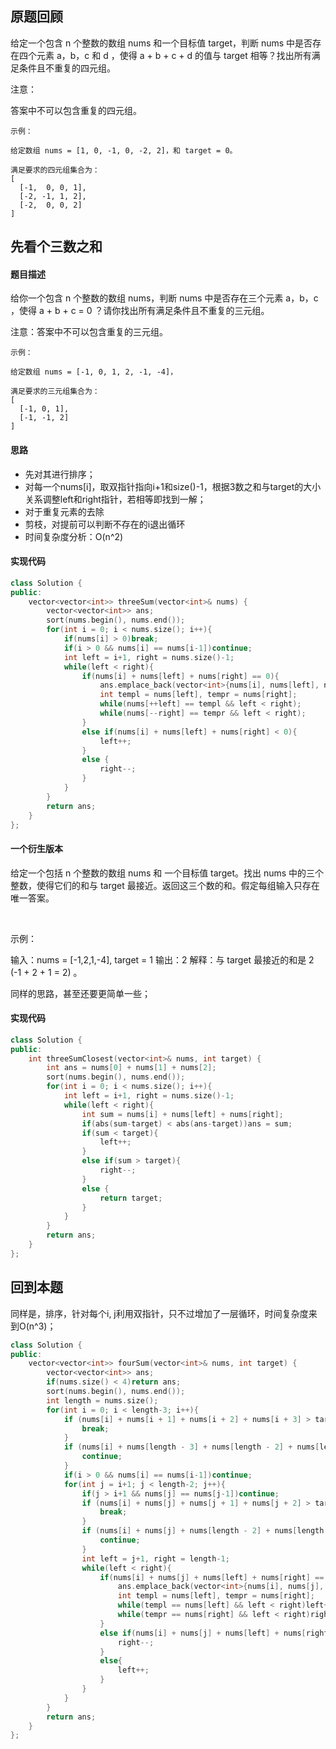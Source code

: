 ## 原题回顾
给定一个包含 n 个整数的数组 nums 和一个目标值 target，判断 nums 中是否存在四个元素 a，b，c 和 d ，使得 a + b + c + d 的值与 target 相等？找出所有满足条件且不重复的四元组。

注意：

答案中不可以包含重复的四元组。

```
示例：

给定数组 nums = [1, 0, -1, 0, -2, 2]，和 target = 0。

满足要求的四元组集合为：
[
  [-1,  0, 0, 1],
  [-2, -1, 1, 2],
  [-2,  0, 0, 2]
]
```

## 先看个三数之和
#### 题目描述
给你一个包含 n 个整数的数组 nums，判断 nums 中是否存在三个元素 a，b，c ，使得 a + b + c = 0 ？请你找出所有满足条件且不重复的三元组。

注意：答案中不可以包含重复的三元组。

```
示例：

给定数组 nums = [-1, 0, 1, 2, -1, -4]，

满足要求的三元组集合为：
[
  [-1, 0, 1],
  [-1, -1, 2]
]
```

#### 思路
- 先对其进行排序；
- 对每一个nums[i]，取双指针指向i+1和size()-1，根据3数之和与target的大小关系调整left和right指针，若相等即找到一解；
- 对于重复元素的去除
- 剪枝，对提前可以判断不存在的i退出循环
- 时间复杂度分析：O(n^2)

#### 实现代码

```cpp
class Solution {
public:
    vector<vector<int>> threeSum(vector<int>& nums) {
        vector<vector<int>> ans;
        sort(nums.begin(), nums.end());
        for(int i = 0; i < nums.size(); i++){
            if(nums[i] > 0)break;
            if(i > 0 && nums[i] == nums[i-1])continue;
            int left = i+1, right = nums.size()-1;
            while(left < right){
                if(nums[i] + nums[left] + nums[right] == 0){
                    ans.emplace_back(vector<int>{nums[i], nums[left], nums[right]});
                    int templ = nums[left], tempr = nums[right];
                    while(nums[++left] == templ && left < right);
                    while(nums[--right] == tempr && left < right);
                }
                else if(nums[i] + nums[left] + nums[right] < 0){
                    left++;
                }
                else {
                    right--;
                }
            }
        }
        return ans;
    }
};
```

#### 一个衍生版本
给定一个包括 n 个整数的数组 nums 和 一个目标值 target。找出 nums 中的三个整数，使得它们的和与 target 最接近。返回这三个数的和。假定每组输入只存在唯一答案。

 

示例：

输入：nums = [-1,2,1,-4], target = 1
输出：2
解释：与 target 最接近的和是 2 (-1 + 2 + 1 = 2) 。

同样的思路，甚至还要更简单一些；

#### 实现代码

```cpp
class Solution {
public:
    int threeSumClosest(vector<int>& nums, int target) {
        int ans = nums[0] + nums[1] + nums[2];
        sort(nums.begin(), nums.end());
        for(int i = 0; i < nums.size(); i++){
            int left = i+1, right = nums.size()-1;
            while(left < right){
                int sum = nums[i] + nums[left] + nums[right];
                if(abs(sum-target) < abs(ans-target))ans = sum;
                if(sum < target){
                    left++;
                }
                else if(sum > target){
                    right--;
                }
                else {
                    return target;
                }
            }
        }
        return ans;
    }
};
```

## 回到本题
同样是，排序，针对每个i, j利用双指针，只不过增加了一层循环，时间复杂度来到O(n^3)；

```cpp
class Solution {
public:
    vector<vector<int>> fourSum(vector<int>& nums, int target) {
        vector<vector<int>> ans;
        if(nums.size() < 4)return ans;
        sort(nums.begin(), nums.end());
        int length = nums.size();
        for(int i = 0; i < length-3; i++){
            if (nums[i] + nums[i + 1] + nums[i + 2] + nums[i + 3] > target) {
                break;
            }
            if (nums[i] + nums[length - 3] + nums[length - 2] + nums[length - 1] < target) {
                continue;
            }
            if(i > 0 && nums[i] == nums[i-1])continue;
            for(int j = i+1; j < length-2; j++){
                if(j > i+1 && nums[j] == nums[j-1])continue;
                if (nums[i] + nums[j] + nums[j + 1] + nums[j + 2] > target) {
                    break;
                }
                if (nums[i] + nums[j] + nums[length - 2] + nums[length - 1] < target) {
                    continue;
                }
                int left = j+1, right = length-1;
                while(left < right){
                    if(nums[i] + nums[j] + nums[left] + nums[right] == target){
                        ans.emplace_back(vector<int>{nums[i], nums[j], nums[left], nums[right]});
                        int templ = nums[left], tempr = nums[right];
                        while(templ == nums[left] && left < right)left++;
                        while(tempr == nums[right] && left < right)right--;
                    }
                    else if(nums[i] + nums[j] + nums[left] + nums[right] > target){
                        right--;
                    }
                    else{
                        left++;
                    }
                }
            }
        }
        return ans;
    }
};
```




